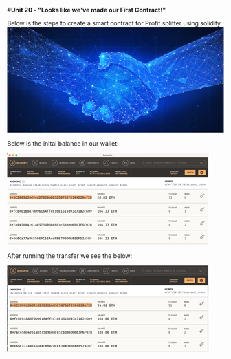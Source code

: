 #**Unit 20 - "Looks like we've made our First Contract!"**

Below is the steps to create a smart contract for Profit splitter using solidity.
![Image](https://github.com/pyagh11/HW20/blob/main/smart-contract%20(1).png)

Below is the inital balance in our wallet:

![Imageofinitialbalance](https://github.com/pyagh11/HW20/blob/main/initialbalance.png)

After running the transfer we see the below:

![Imageofnewbalance](https://github.com/pyagh11/HW20/blob/main/newbalance.png)
